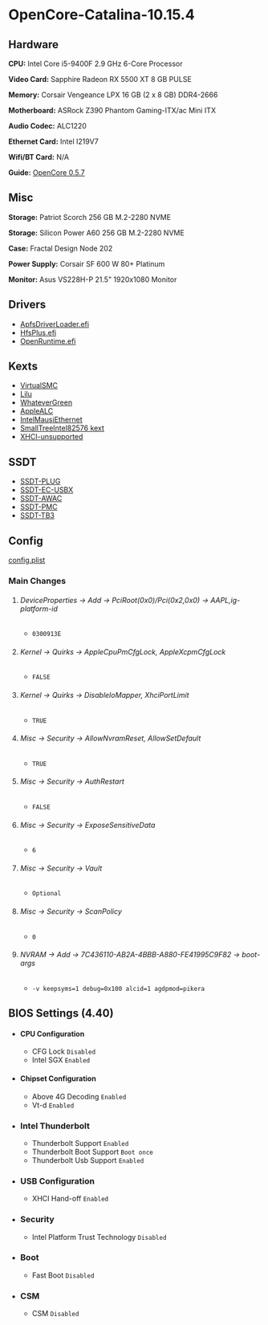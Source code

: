 # OpenCore-Catalina-10.15.4

## Hardware

**CPU:** Intel Core i5-9400F 2.9 GHz 6-Core Processor

**Video Card:** Sapphire Radeon RX 5500 XT 8 GB PULSE

**Memory:** Corsair Vengeance LPX 16 GB (2 x 8 GB) DDR4-2666

**Motherboard:** ASRock Z390 Phantom Gaming-ITX/ac Mini ITX 

**Audio Codec:** ALC1220

**Ethernet Card:** Intel I219V7

**Wifi/BT Card:** N/A

**Guide:** [OpenCore 0.5.7](https://dortania.github.io/OpenCore-Desktop-Guide/)

## Misc

**Storage:** Patriot Scorch 256 GB M.2-2280 NVME

**Storage:** Silicon Power A60 256 GB M.2-2280 NVME

**Case:** Fractal Design Node 202

**Power Supply:** Corsair SF 600 W 80+ Platinum

**Monitor:** Asus VS228H-P 21.5" 1920x1080 Monitor

## Drivers

- [ApfsDriverLoader.efi](https://github.com/acidanthera/AppleSupportPkg/releases)
- [HfsPlus.efi](https://github.com/acidanthera/OcBinaryData/blob/master/Drivers/HfsPlus.efi)
- [OpenRuntime.efi](https://github.com/acidanthera/OpenCorePkg/releases)

## Kexts

- [VirtualSMC](https://github.com/acidanthera/VirtualSMC/releases)
- [Lilu](https://github.com/vit9696/Lilu/releases)
- [WhateverGreen](https://github.com/acidanthera/WhateverGreen/releases)
- [AppleALC](https://github.com/vit9696/AppleALC/releases)
- [IntelMausiEthernet](https://github.com/Mieze/IntelMausiEthernet)
- [SmallTreeIntel82576 kext](https://github.com/khronokernel/SmallTree-I211-AT-patch/releases)
- [XHCI-unsupported](https://github.com/RehabMan/OS-X-USB-Inject-All)

## SSDT

- [SSDT-PLUG](https://github.com/acidanthera/OpenCorePkg/blob/master/Docs/AcpiSamples/SSDT-PLUG.dsl)
- [SSDT-EC-USBX](https://github.com/acidanthera/OpenCorePkg/blob/master/Docs/AcpiSamples/SSDT-EC-USBX.dsl)
- [SSDT-AWAC](https://github.com/acidanthera/OpenCorePkg/blob/master/Docs/AcpiSamples/SSDT-AWAC.dsl)
- [SSDT-PMC](https://github.com/acidanthera/OpenCorePkg/blob/master/Docs/AcpiSamples/SSDT-PMC.dsl)
- [SSDT-TB3](SSDT-Z390-ASRock-ITX-AR-TB3-V8.aml)

## Config

[config.plist](SanityCheck.md)

### Main Changes

1. ###### DeviceProperties -> Add -> PciRoot(0x0)/Pci(0x2,0x0) -> AAPL,ig-platform-id

   - `0300913E`

2. ###### Kernel -> Quirks -> AppleCpuPmCfgLock, AppleXcpmCfgLock

   - `FALSE`

3. ###### Kernel -> Quirks -> DisableIoMapper, XhciPortLimit

   - `TRUE`

4. ###### Misc -> Security -> AllowNvramReset, AllowSetDefault

   - `TRUE`

5. ###### Misc -> Security -> AuthRestart

   - `FALSE`

6. ###### Misc -> Security -> ExposeSensitiveData

   - `6`

7. ###### Misc -> Security -> Vault

   - `Optional`

8. ###### Misc -> Security -> ScanPolicy

   - `0`

9. ###### NVRAM -> Add -> 7C436110-AB2A-4BBB-A880-FE41995C9F82 -> boot-args

   - `-v keepsyms=1 debug=0x100 alcid=1 agdpmod=pikera`

## BIOS Settings (4.40)

- #### CPU Configuration

  - CFG Lock `Disabled`
  - Intel SGX `Enabled`

- #### Chipset Configuration

  - Above 4G Decoding `Enabled`
  - Vt-d `Enabled`

- ### Intel Thunderbolt

  - Thunderbolt Support `Enabled`
  - Thunderbolt Boot Support `Boot once`
  - Thunderbolt Usb Support `Enabled`

- ### USB Configuration

  - XHCI Hand-off `Enabled`

- ### Security

  - Intel Platform Trust Technology `Disabled`

- ### Boot

  - Fast Boot `Disabled`

- ### CSM

  - CSM `Disabled`



